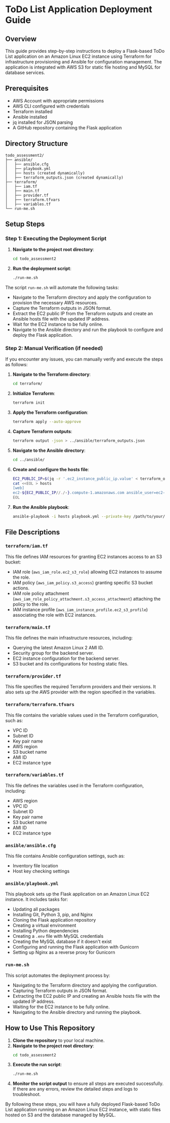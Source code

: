 # ToDo List Application Deployment Guide

## Overview

This guide provides step-by-step instructions to deploy a Flask-based ToDo List application on an Amazon Linux EC2 instance using Terraform for infrastructure provisioning and Ansible for configuration management. The application is integrated with AWS S3 for static file hosting and MySQL for database services.

## Prerequisites

- AWS Account with appropriate permissions
- AWS CLI configured with credentials
- Terraform installed
- Ansible installed
- jq installed for JSON parsing
- A GitHub repository containing the Flask application

## Directory Structure

```
todo_assessment2/
├── ansible/
│   ├── ansible.cfg
│   ├── playbook.yml
│   ├── hosts (created dynamically)
│   ├── terraform_outputs.json (created dynamically)
├── terraform/
│   ├── iam.tf
│   ├── main.tf
│   ├── provider.tf
│   ├── terraform.tfvars
│   ├── variables.tf
└── run-me.sh
```

## Setup Steps

### Step 1: Executing the Deployment Script

1. **Navigate to the project root directory**:
    ```sh
    cd todo_assessment2
    ```

2. **Run the deployment script**:
    ```sh
    ./run-me.sh
    ```

The script `run-me.sh` will automate the following tasks:
- Navigate to the Terraform directory and apply the configuration to provision the necessary AWS resources.
- Capture the Terraform outputs in JSON format.
- Extract the EC2 public IP from the Terraform outputs and create an Ansible hosts file with the updated IP address.
- Wait for the EC2 instance to be fully online.
- Navigate to the Ansible directory and run the playbook to configure and deploy the Flask application.

### Step 2: Manual Verification (if needed)

If you encounter any issues, you can manually verify and execute the steps as follows:

1. **Navigate to the Terraform directory**:
    ```sh
    cd terraform/
    ```

2. **Initialize Terraform**:
    ```sh
    terraform init
    ```

3. **Apply the Terraform configuration**:
    ```sh
    terraform apply --auto-approve
    ```

4. **Capture Terraform outputs**:
    ```sh
    terraform output -json > ../ansible/terraform_outputs.json
    ```

5. **Navigate to the Ansible directory**:
    ```sh
    cd ../ansible/
    ```

6. **Create and configure the hosts file**:
    ```sh
    EC2_PUBLIC_IP=$(jq -r '.ec2_instance_public_ip.value' < terraform_outputs.json)
    cat <<EOL > hosts
    [web]
    ec2-${EC2_PUBLIC_IP//./-}.compute-1.amazonaws.com ansible_user=ec2-user ansible_ssh_private_key_file=/path/to/your/key.pem
    EOL
    ```

7. **Run the Ansible playbook**:
    ```sh
    ansible-playbook -i hosts playbook.yml --private-key /path/to/your/key.pem
    ```

## File Descriptions

### `terraform/iam.tf`
This file defines IAM resources for granting EC2 instances access to an S3 bucket:
- IAM role (`aws_iam_role.ec2_s3_role`) allowing EC2 instances to assume the role.
- IAM policy (`aws_iam_policy.s3_access`) granting specific S3 bucket actions.
- IAM role policy attachment (`aws_iam_role_policy_attachment.s3_access_attachment`) attaching the policy to the role.
- IAM instance profile (`aws_iam_instance_profile.ec2_s3_profile`) associating the role with EC2 instances.

### `terraform/main.tf`
This file defines the main infrastructure resources, including:
- Querying the latest Amazon Linux 2 AMI ID.
- Security group for the backend server.
- EC2 instance configuration for the backend server.
- S3 bucket and its configurations for hosting static files.

### `terraform/provider.tf`
This file specifies the required Terraform providers and their versions. It also sets up the AWS provider with the region specified in the variables.

### `terraform/terraform.tfvars`
This file contains the variable values used in the Terraform configuration, such as:
- VPC ID
- Subnet ID
- Key pair name
- AWS region
- S3 bucket name
- AMI ID
- EC2 instance type

### `terraform/variables.tf`
This file defines the variables used in the Terraform configuration, including:
- AWS region
- VPC ID
- Subnet ID
- Key pair name
- S3 bucket name
- AMI ID
- EC2 instance type

### `ansible/ansible.cfg`
This file contains Ansible configuration settings, such as:
- Inventory file location
- Host key checking settings

### `ansible/playbook.yml`
This playbook sets up the Flask application on an Amazon Linux EC2 instance. It includes tasks for:
- Updating all packages
- Installing Git, Python 3, pip, and Nginx
- Cloning the Flask application repository
- Creating a virtual environment
- Installing Python dependencies
- Creating a `.env` file with MySQL credentials
- Creating the MySQL database if it doesn't exist
- Configuring and running the Flask application with Gunicorn
- Setting up Nginx as a reverse proxy for Gunicorn

### `run-me.sh`
This script automates the deployment process by:
- Navigating to the Terraform directory and applying the configuration.
- Capturing Terraform outputs in JSON format.
- Extracting the EC2 public IP and creating an Ansible hosts file with the updated IP address.
- Waiting for the EC2 instance to be fully online.
- Navigating to the Ansible directory and running the playbook.

## How to Use This Repository

1. **Clone the repository** to your local machine.
2. **Navigate to the project root directory**:
    ```sh
    cd todo_assessment2
    ```
3. **Execute the run script**:
    ```sh
    ./run-me.sh
    ```
4. **Monitor the script output** to ensure all steps are executed successfully. If there are any errors, review the detailed steps and logs to troubleshoot.

By following these steps, you will have a fully deployed Flask-based ToDo List application running on an Amazon Linux EC2 instance, with static files hosted on S3 and the database managed by MySQL.
